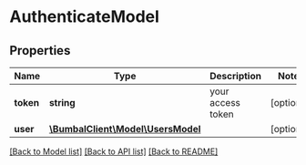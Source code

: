 # AuthenticateModel

## Properties
Name | Type | Description | Notes
------------ | ------------- | ------------- | -------------
**token** | **string** | your access token | [optional] 
**user** | [**\BumbalClient\Model\UsersModel**](UsersModel.md) |  | [optional] 

[[Back to Model list]](../README.md#documentation-for-models) [[Back to API list]](../README.md#documentation-for-api-endpoints) [[Back to README]](../README.md)


